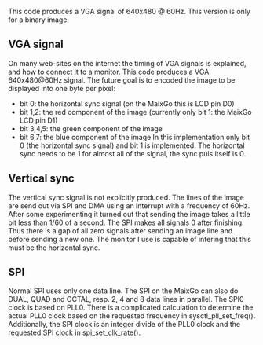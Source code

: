 This code produces a VGA signal of 640x480 @ 60Hz. This version is only for a binary image.

## VGA signal
On many web-sites on the internet the timing of VGA signals is explained, and how to connect it to a monitor.
This code produces a VGA 640x480@60Hz signal.
The future goal is to encoded the image to be displayed into one byte per pixel:
* bit 0: the horizontal sync signal (on the MaixGo this is LCD pin D0)
* bit 1,2: the red component of the image (currently only bit 1: the MaixGo LCD pin D1)
* bit 3,4,5: the green component of the image
* bit 6,7: the blue component of the image
In this implementation only bit 0 (the horizontal sync signal) and bit 1 is implemented.
The horizontal sync needs to be 1 for almost all of the signal, the sync puls itself is 0.

## Vertical sync
The vertical sync signal is not explicitly produced. 
The lines of the image are send out via SPI and DMA using an interrupt with a frequency of 60Hz.
After some experimenting it turned out that sending the image takes a little bit less than 1/60 of a second.
The SPI makes all signals 0 after finishing. 
Thus there is a gap of all zero signals after sending an image line and before sending a new one.
The monitor I use is capable of infering that this must be the horizontal sync.

## SPI
Normal SPI uses only one data line. The SPI on the MaixGo can also do DUAL, QUAD and OCTAL, resp. 2, 4 and 8 data lines in parallel.
The SPI0 clock is based on PLL0. There is a complicated calculation to determine the actual PLL0 clock based on the 
requested frequency in sysctl_pll_set_freq(). Additionally, the SPI clock is an integer divide of the PLL0 clock
and the requested SPI clock in spi_set_clk_rate().
